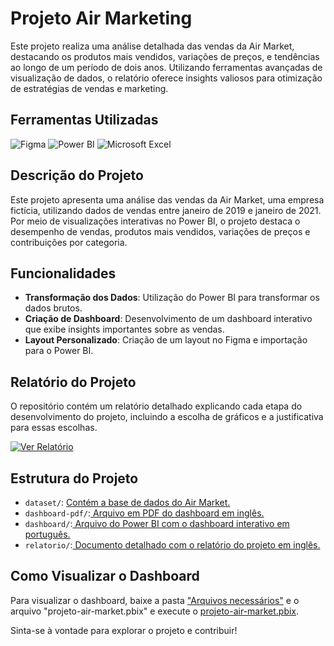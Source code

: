 # Projeto Air Marketing

Este projeto realiza uma análise detalhada das vendas da Air Market, destacando os produtos mais vendidos, variações de preços, e tendências ao longo de um período de dois anos. Utilizando ferramentas avançadas de visualização de dados, o relatório oferece insights valiosos para otimização de estratégias de vendas e marketing.

## Ferramentas Utilizadas
![Figma](https://img.shields.io/badge/-Figma-F24E1E?style=for-the-badge&logo=figma&logoColor=white)
![Power BI](https://img.shields.io/badge/-Power%20BI-F2C811?style=for-the-badge&logo=power-bi&logoColor=black)
![Microsoft Excel](https://img.shields.io/badge/-Microsoft%20Excel-217346?style=for-the-badge&logo=microsoft-excel&logoColor=white)

## Descrição do Projeto
Este projeto apresenta uma análise das vendas da Air Market, uma empresa fictícia, utilizando dados de vendas entre janeiro de 2019 e janeiro de 2021. Por meio de visualizações interativas no Power BI, o projeto destaca o desempenho de vendas, produtos mais vendidos, variações de preços e contribuições por categoria.

## Funcionalidades
- **Transformação dos Dados**: Utilização do Power BI para transformar os dados brutos.
- **Criação de Dashboard**: Desenvolvimento de um dashboard interativo que exibe insights importantes sobre as vendas.
- **Layout Personalizado**: Criação de um layout no Figma e importação para o Power BI.

## Relatório do Projeto
O repositório contém um relatório detalhado explicando cada etapa do desenvolvimento do projeto, incluindo a escolha de gráficos e a justificativa para essas escolhas.

<a href='https://github.com/robertdouglasaimon/Ciencia-De-Dados-EFG/blob/main/Ingles-aplicado-a-Ciencia-de-Dados-EFG-2024/projeto-air-market/projeto-air-market-documentation.pdf' target='_blank'>![Ver Relatório](https://img.shields.io/badge/Ver-Relatório-blue)</a>

## Estrutura do Projeto
- `dataset/`: <a href="https://github.com/robertdouglasaimon/Ciencia-De-Dados-EFG/blob/main/Ingles-aplicado-a-Ciencia-de-Dados-EFG-2024/projeto-air-market/~%24BaseDados%2B-%2BP1.xlsx" target='_blank'>Contém a base de dados do Air Market.</a>
- `dashboard-pdf/`:<a href="https://github.com/robertdouglasaimon/Ciencia-De-Dados-EFG/blob/main/Ingles-aplicado-a-Ciencia-de-Dados-EFG-2024/projeto-air-market/projeto-air-market-dashboard%20(ENG).pdf" target='_blank'> Arquivo em PDF do dashboard em inglês.</a>
- `dashboard/`:<a href="https://github.com/robertdouglasaimon/Ciencia-De-Dados-EFG/blob/main/Ingles-aplicado-a-Ciencia-de-Dados-EFG-2024/projeto-air-market/projeto-air-market.pbix" target='_blank'> Arquivo do Power BI com o dashboard interativo em português.</a>
- `relatorio/`:<a href="https://github.com/robertdouglasaimon/Ciencia-De-Dados-EFG/blob/main/Ingles-aplicado-a-Ciencia-de-Dados-EFG-2024/projeto-air-market/projeto-air-market-documentation.pdf" target='_blank'> Documento detalhado com o relatório do projeto em inglês.</a>

## Como Visualizar o Dashboard
Para visualizar o dashboard, baixe a pasta <a href="https://github.com/robertdouglasaimon/Ciencia-De-Dados-EFG/tree/main/Ingles-aplicado-a-Ciencia-de-Dados-EFG-2024/projeto-air-market/Arquivos%20necess%C3%A1rios" target='_blank'>"Arquivos necessários"</a> e o arquivo "projeto-air-market.pbix" e execute o <a href="https://github.com/robertdouglasaimon/Ciencia-De-Dados-EFG/blob/main/Ingles-aplicado-a-Ciencia-de-Dados-EFG-2024/projeto-air-market/projeto-air-market.pbix" target='_blank'>projeto-air-market.pbix</a>.

Sinta-se à vontade para explorar o projeto e contribuir!

